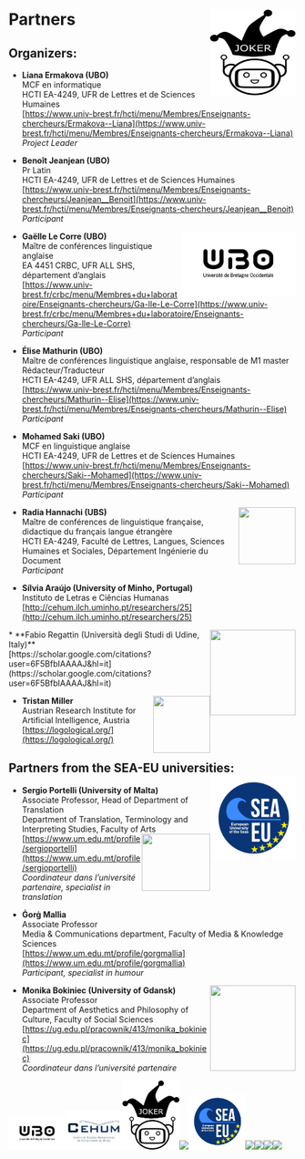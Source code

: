 # Partners <img align="right" width="150" height="150" src="Joker.png">
## Organizers: 
* **Liana Ermakova (UBO)**
<br>MCF en informatique
<br>HCTI EA-4249, UFR de Lettres et de Sciences Humaines
<br> [https://www.univ-brest.fr/hcti/menu/Membres/Enseignants-chercheurs/Ermakova--Liana](https://www.univ-brest.fr/hcti/menu/Membres/Enseignants-chercheurs/Ermakova--Liana)
<br>*Project Leader*

* **Benoît Jeanjean (UBO)**
<br>Pr Latin
<br>HCTI EA-4249, UFR de Lettres et de Sciences Humaines
<br>[https://www.univ-brest.fr/hcti/menu/Membres/Enseignants-chercheurs/Jeanjean__Benoit](https://www.univ-brest.fr/hcti/menu/Membres/Enseignants-chercheurs/Jeanjean__Benoit)
<br>*Participant*

* **Gaëlle Le Corre (UBO)** <img align="right" width="200" src="UBO.png">
<br>Maître de conférences linguistique anglaise
<br>EA 4451 CRBC, UFR ALL SHS, département d’anglais
<br>[https://www.univ-brest.fr/crbc/menu/Membres+du+laboratoire/Enseignants-chercheurs/Ga-lle-Le-Corre](https://www.univ-brest.fr/crbc/menu/Membres+du+laboratoire/Enseignants-chercheurs/Ga-lle-Le-Corre)
<br>*Participant*

* **Élise Mathurin (UBO)**
<br>Maître de conférences linguistique anglaise, responsable de M1 master Rédacteur/Traducteur
<br>HCTI EA-4249, UFR ALL SHS, département d’anglais
<br>[https://www.univ-brest.fr/hcti/menu/Membres/Enseignants-chercheurs/Mathurin--Elise](https://www.univ-brest.fr/hcti/menu/Membres/Enseignants-chercheurs/Mathurin--Elise)
<br>*Participant*

* **Mohamed Saki (UBO)**
<br>MCF en linguistique anglaise
<br>HCTI EA-4249, UFR de Lettres et de Sciences Humaines
<br>[https://www.univ-brest.fr/hcti/menu/Membres/Enseignants-chercheurs/Saki--Mohamed](https://www.univ-brest.fr/hcti/menu/Membres/Enseignants-chercheurs/Saki--Mohamed)
<br>*Participant*

* **Radia Hannachi (UBS)** <img align="right" width="100" height="100" src="UBS.png">
<br>Maître de conférences de linguistique française, didactique du français langue étrangère
<br>HCTI EA-4249, Faculté de Lettres, Langues, Sciences Humaines et Sociales, Département Ingénierie du Document
<br>*Participant*

* **Sílvia Araújo (University of Minho, Portugal)**
<br>Instituto de Letras e Ciências Humanas
<br>[http://cehum.ilch.uminho.pt/researchers/25](http://cehum.ilch.uminho.pt/researchers/25)

<img align="right" width="150" height="150" src="Università - UDINE.png">
* **Fabio Regattin (Università degli Studi di Udine, Italy)** 
<br>[https://scholar.google.com/citations?user=6F5BfbIAAAAJ&hl=it](https://scholar.google.com/citations?user=6F5BfbIAAAAJ&hl=it)

* **Tristan Miller** <img align="right" width="100" height="100" src="OFAI.png">
<br>Austrian Research Institute for Artificial Intelligence, Austria
<br>[https://logological.org/](https://logological.org/)

## Partners from the SEA-EU universities: <img align="right" width="150" height="150" src="SEA-EU.png">

* **Sergio Portelli (University of Malta)** 
<br>Associate Professor, Head of Department of Translation
<br>Department of Translation, Terminology and Interpreting Studies, Faculty of Arts <img align="right" width="120" height="100" src="Università - Malta.png">
<br>[https://www.um.edu.mt/profile/sergioportelli](https://www.um.edu.mt/profile/sergioportelli)
<br>*Coordinateur dans l’université partenaire, specialist in translation*

* **Ġorġ Mallia**
<br>Associate Professor
<br>Media & Communications department, Faculty of Media & Knowledge Sciences
<br>[https://www.um.edu.mt/profile/gorgmallia](https://www.um.edu.mt/profile/gorgmallia)
<br>*Participant, specialist in humour*

* **Monika Bokiniec (University of Gdansk)** <img align="right" width="150" height="150" src="University of Gdansk.png">
<br>Associate Professor
<br>Department of Aesthetics and Philosophy of Culture, Faculty of Social Sciences
<br>[https://ug.edu.pl/pracownik/413/monika_bokiniec](https://ug.edu.pl/pracownik/413/monika_bokiniec)
<br>*Coordinateur dans l’université partenaire*

<img src="UBO.png" width="100"><img src="CEHUM.png" width="100"><img src="Joker.png" width="100"><img src="OFAI.png" width="100"><img src="SEA-EU.png" width="100"><img src="UBS.png" width="100"><img src="University of Gdansk.png" width="100"><img src="Università - Malta.png" width="100"><img src="Università - UDINE.png" width="100">

